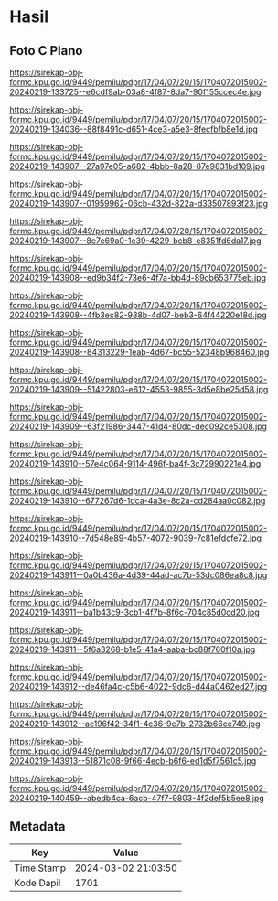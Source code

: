 # Hasil

## Foto C Plano

https://sirekap-obj-formc.kpu.go.id/9449/pemilu/pdpr/17/04/07/20/15/1704072015002-20240219-133725--e6cdf9ab-03a8-4f87-8da7-90f155ccec4e.jpg

https://sirekap-obj-formc.kpu.go.id/9449/pemilu/pdpr/17/04/07/20/15/1704072015002-20240219-134036--88f8491c-d651-4ce3-a5e3-8fecfbfb8e1d.jpg

https://sirekap-obj-formc.kpu.go.id/9449/pemilu/pdpr/17/04/07/20/15/1704072015002-20240219-143907--27a97e05-a682-4bbb-8a28-87e9831bd109.jpg

https://sirekap-obj-formc.kpu.go.id/9449/pemilu/pdpr/17/04/07/20/15/1704072015002-20240219-143907--01959962-06cb-432d-822a-d33507893f23.jpg

https://sirekap-obj-formc.kpu.go.id/9449/pemilu/pdpr/17/04/07/20/15/1704072015002-20240219-143907--8e7e69a0-1e39-4229-bcb8-e8351fd6da17.jpg

https://sirekap-obj-formc.kpu.go.id/9449/pemilu/pdpr/17/04/07/20/15/1704072015002-20240219-143908--ed9b34f2-73e6-4f7a-bb4d-89cb653775eb.jpg

https://sirekap-obj-formc.kpu.go.id/9449/pemilu/pdpr/17/04/07/20/15/1704072015002-20240219-143908--4fb3ec82-938b-4d07-beb3-64f44220e18d.jpg

https://sirekap-obj-formc.kpu.go.id/9449/pemilu/pdpr/17/04/07/20/15/1704072015002-20240219-143908--84313229-1eab-4d67-bc55-52348b968460.jpg

https://sirekap-obj-formc.kpu.go.id/9449/pemilu/pdpr/17/04/07/20/15/1704072015002-20240219-143909--51422803-e612-4553-9855-3d5e8be25d58.jpg

https://sirekap-obj-formc.kpu.go.id/9449/pemilu/pdpr/17/04/07/20/15/1704072015002-20240219-143909--63f21986-3447-41d4-80dc-dec092ce5308.jpg

https://sirekap-obj-formc.kpu.go.id/9449/pemilu/pdpr/17/04/07/20/15/1704072015002-20240219-143910--57e4c064-9114-496f-ba4f-3c72990221e4.jpg

https://sirekap-obj-formc.kpu.go.id/9449/pemilu/pdpr/17/04/07/20/15/1704072015002-20240219-143910--677267d6-1dca-4a3e-8c2a-cd284aa0c082.jpg

https://sirekap-obj-formc.kpu.go.id/9449/pemilu/pdpr/17/04/07/20/15/1704072015002-20240219-143910--7d548e89-4b57-4072-9039-7c81efdcfe72.jpg

https://sirekap-obj-formc.kpu.go.id/9449/pemilu/pdpr/17/04/07/20/15/1704072015002-20240219-143911--0a0b436a-4d39-44ad-ac7b-53dc086ea8c8.jpg

https://sirekap-obj-formc.kpu.go.id/9449/pemilu/pdpr/17/04/07/20/15/1704072015002-20240219-143911--ba1b43c9-3cb1-4f7b-8f6c-704c85d0cd20.jpg

https://sirekap-obj-formc.kpu.go.id/9449/pemilu/pdpr/17/04/07/20/15/1704072015002-20240219-143911--5f6a3268-b1e5-41a4-aaba-bc88f760f10a.jpg

https://sirekap-obj-formc.kpu.go.id/9449/pemilu/pdpr/17/04/07/20/15/1704072015002-20240219-143912--de46fa4c-c5b6-4022-9dc6-d44a0462ed27.jpg

https://sirekap-obj-formc.kpu.go.id/9449/pemilu/pdpr/17/04/07/20/15/1704072015002-20240219-143912--ac196f42-34f1-4c36-9e7b-2732b66cc749.jpg

https://sirekap-obj-formc.kpu.go.id/9449/pemilu/pdpr/17/04/07/20/15/1704072015002-20240219-143913--51871c08-9f66-4ecb-b6f6-ed1d5f7561c5.jpg

https://sirekap-obj-formc.kpu.go.id/9449/pemilu/pdpr/17/04/07/20/15/1704072015002-20240219-140459--abedb4ca-6acb-47f7-9803-4f2def5b5ee8.jpg


## Metadata

| Key        | Value               |
| ---------- | ------------------- |
| Time Stamp | 2024-03-02 21:03:50 |
| Kode Dapil | 1701                |



